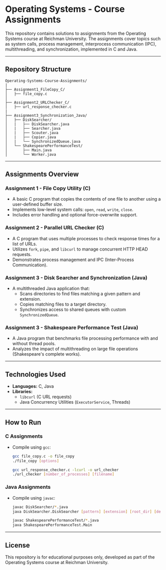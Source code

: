 # Operating Systems - Course Assignments

This repository contains solutions to assignments from the Operating Systems course at Reichman University.
The assignments cover topics such as system calls, process management, interprocess communication (IPC), multithreading, and synchronization, implemented in C and Java.

---

## Repository Structure

```
Operating-Systems-Course-Assignments/
|
├── Assignment1_FileCopy_C/
│   ├── file_copy.c
│
├── Assignment2_URLChecker_C/
│   ├── url_response_checker.c
|
├── Assignment3_Synchronization_Java/
│   ├── DiskSearcher/
│   |   ├── DiskSearcher.java
│   |   ├── Searcher.java
│   |   ├── Scouter.java
│   |   ├── Copier.java
│   |   └── SynchronizedQueue.java
│   └── ShakespearePerformanceTest/
│       ├── Main.java
│       └── Worker.java
```

---

## Assignments Overview

### Assignment 1 - File Copy Utility (C)
- A basic C program that copies the contents of one file to another using a user-defined buffer size.
- Implements low-level system calls: `open`, `read`, `write`, `close`.
- Includes error handling and optional force-overwrite support.

### Assignment 2 - Parallel URL Checker (C)
- A C program that uses multiple processes to check response times for a list of URLs.
- Utilizes `fork`, `pipe`, and `libcurl` to manage concurrent HTTP HEAD requests.
- Demonstrates process management and IPC (Inter-Process Communication).

### Assignment 3 - Disk Searcher and Synchronization (Java)
- A multithreaded Java application that:
  - Scans directories to find files matching a given pattern and extension.
  - Copies matching files to a target directory.
  - Synchronizes access to shared queues with custom `SynchronizedQueue`.

### Assignment 3 - Shakespeare Performance Test (Java)
- A Java program that benchmarks file processing performance with and without thread pools.
- Analyzes the impact of multithreading on large file operations (Shakespeare's complete works).

---

## Technologies Used
- **Languages:** C, Java
- **Libraries:**
  - `libcurl` (C URL requests)
  - Java Concurrency Utilities (`ExecutorService`, Threads)

---

## How to Run

### C Assignments
- Compile using `gcc`:
  ```bash
  gcc file_copy.c -o file_copy
  ./file_copy [options]
  
  gcc url_response_checker.c -lcurl -o url_checker
  ./url_checker [number_of_processes] [filename]
  ```

### Java Assignments
- Compile using `javac`:
  ```bash
  javac DiskSearcher/*.java
  java DiskSearcher.DiskSearcher [pattern] [extension] [root_dir] [dest_dir] [#searchers] [#copiers]

  javac ShakespearePerformanceTest/*.java
  java ShakespearePerformanceTest.Main
  ```

---

## License
This repository is for educational purposes only, developed as part of the Operating Systems course at Reichman University.


